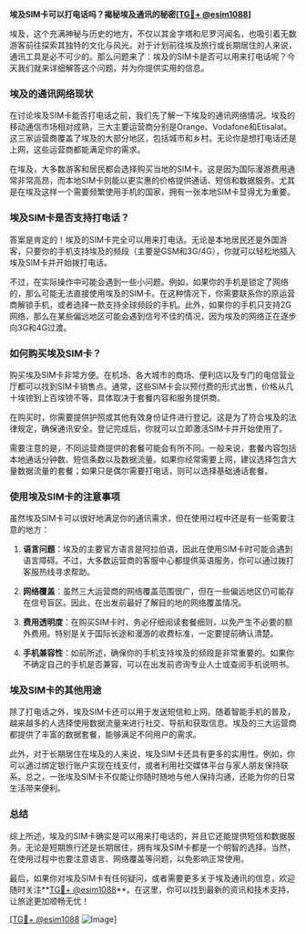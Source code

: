 **埃及SIM卡可以打电话吗？揭秘埃及通讯的秘密[[TG💪+ @esim1088](https://t.me/s/esim1088)]**

埃及，这个充满神秘与历史的地方，不仅以其金字塔和尼罗河闻名，也吸引着无数游客前往探索其独特的文化与风光。对于计划前往埃及旅行或长期居住的人来说，通讯工具是必不可少的。那么问题来了：埃及的SIM卡是否可以用来打电话呢？今天我们就来详细解答这个问题，并为你提供实用的信息。

### 埃及的通讯网络现状

在讨论埃及SIM卡能否打电话之前，我们先了解一下埃及的通讯网络情况。埃及的移动通信市场相对成熟，三大主要运营商分别是Orange、Vodafone和Etisalat。这三家运营商覆盖了埃及的大部分地区，包括城市和乡村。无论你是想打电话还是上网，这些运营商都能满足你的需求。

在埃及，大多数游客和居民都会选择购买当地的SIM卡。这是因为国际漫游费用通常非常高昂，而本地SIM卡则能以更实惠的价格提供通话、短信和数据服务。尤其是在埃及这样一个需要频繁使用手机的国家，拥有一张本地SIM卡显得尤为重要。

### 埃及SIM卡是否支持打电话？

答案是肯定的！埃及的SIM卡完全可以用来打电话。无论是本地居民还是外国游客，只要你的手机支持埃及的频段（主要是GSM和3G/4G），你就可以轻松地插入埃及SIM卡并开始拨打电话。

不过，在实际操作中可能会遇到一些小问题。例如，如果你的手机是锁定了网络的，那么可能无法直接使用埃及的SIM卡。在这种情况下，你需要联系你的原运营商解锁手机，或者选择一款支持全球频段的手机。此外，如果你的手机只支持2G网络，那么在某些偏远地区可能会遇到信号不佳的情况，因为埃及的网络正在逐步向3G和4G过渡。

### 如何购买埃及SIM卡？

购买埃及SIM卡非常方便。在机场、各大城市的商场、便利店以及专门的电信营业厅都可以找到SIM卡销售点。通常，这些SIM卡会以预付费的形式出售，价格从几十埃镑到上百埃镑不等，具体取决于套餐内容和服务提供商。

在购买时，你需要提供护照或其他有效身份证件进行登记。这是为了符合埃及的法律规定，确保通讯安全。登记完成后，你就可以立即激活SIM卡并开始使用了。

需要注意的是，不同运营商提供的套餐可能会有所不同。一般来说，套餐内容包括本地通话分钟数、短信条数以及数据流量。如果你经常需要上网，建议选择包含大量数据流量的套餐；如果只是偶尔需要打电话，则可以选择基础通话套餐。

### 使用埃及SIM卡的注意事项

虽然埃及SIM卡可以很好地满足你的通讯需求，但在使用过程中还是有一些需要注意的地方：

1. **语言问题**：埃及的主要官方语言是阿拉伯语，因此在使用SIM卡时可能会遇到语言障碍。不过，大多数运营商的客服中心都提供英语服务，你可以通过拨打客服热线寻求帮助。
   
2. **网络覆盖**：虽然三大运营商的网络覆盖范围很广，但在一些偏远地区仍可能存在信号盲区。因此，在出发前最好了解目的地的网络覆盖情况。

3. **费用透明度**：在购买SIM卡时，务必仔细阅读套餐细则，以免产生不必要的额外费用。特别是关于国际长途和漫游的收费标准，一定要提前确认清楚。

4. **手机兼容性**：如前所述，确保你的手机支持埃及的频段是非常重要的。如果你不确定自己的手机是否兼容，可以在出发前咨询专业人士或查阅手机说明书。

### 埃及SIM卡的其他用途

除了打电话之外，埃及SIM卡还可以用于发送短信和上网。随着智能手机的普及，越来越多的人选择使用数据流量来进行社交、导航和获取信息。埃及的三大运营商都提供了丰富的数据套餐，能够满足不同用户的需求。

此外，对于长期居住在埃及的人来说，埃及SIM卡还具有更多的实用性。例如，你可以通过绑定银行账户实现在线支付，或者利用社交媒体平台与家人朋友保持联系。总之，一张埃及SIM卡不仅能让你随时随地与他人保持沟通，还能为你的日常生活带来便利。

### 总结

综上所述，埃及的SIM卡确实是可以用来打电话的，并且它还能提供短信和数据服务。无论是短期旅行还是长期居住，拥有埃及SIM卡都是一个明智的选择。当然，在使用过程中也要注意语言、网络覆盖等问题，以免影响正常使用。

最后，如果你对埃及SIM卡有任何疑问，或者需要更多关于埃及通讯的信息，欢迎随时关注**[TG💪+ @esim1088](https://t.me/s/esim1088)**。在这里，你可以找到最新的资讯和技术支持，让旅途更加顺畅无忧！

[[TG💪+ @esim1088](https://t.me/s/esim1088) ![Image](https://i.postimg.cc/4NQfJmqS/Snipaste-2025-05-13-00-14-12.png)]